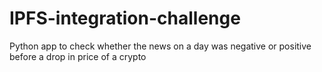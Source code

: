 # IPFS-integration-challenge
Python app to check whether the news on a day was negative or positive before a drop in price of a crypto
